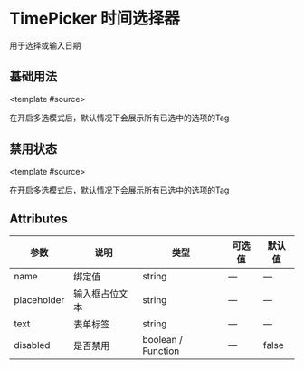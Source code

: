 # TimePicker 时间选择器

 用于选择或输入日期

## 基础用法

<demo-block type="form" :config="[{
  type: 'time',
  name: 'time',
  text: '时间选择器'
}]">
  <template #source>
    <p>
      在开启多选模式后，默认情况下会展示所有已选中的选项的Tag
    </p>
  </template>
</demo-block>

## 禁用状态

<demo-block type="form" :config="[{
  type: 'time',
  name: 'time',
  text: '时间选择器',
  disabled: () => true
}]">
  <template #source>
    <p>
      在开启多选模式后，默认情况下会展示所有已选中的选项的Tag
    </p>
  </template>
</demo-block>


## Attributes
| 参数      | 说明          | 类型      | 可选值                           | 默认值  |
|---------- |-------------- |---------- |--------------------------------  |-------- |
| name | 绑定值 | string | — | — |
| placeholder  | 输入框占位文本   | string |       —        |      —   |
| text     | 表单标签   | string |       —        |      —   |
| disabled  | 是否禁用    | boolean / [Function](https://github.com/Tencent/tmagic-editor/blob/master/packages/form/src/schema.ts)   | — | false   |

